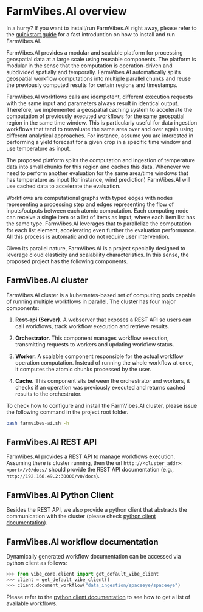 # FarmVibes.AI overview

In a hurry? If you want to install/run FarmVibes.AI right away, please refer to
the [quickstart guide](../QUICKSTART.md) for a fast introduction on how to install
and run FarmVibes.AI.

FarmVibes.AI provides a modular and scalable platform for processing geospatial data
at a large scale using reusable components. The platform is modular in the sense
that the computation is operation-driven and subdivided spatially and
temporally.  FarmVibes.AI automatically splits geospatial workflow computations
into multiple parallel chunks and reuse the previously computed results for
certain regions and timestamps.

FarmVibes.AI workflows calls are idempotent, different execution requests with
the same input and parameters always result in identical output.  Therefore, we
implemented a geospatial caching system to accelerate the computation of
previously executed workflows for the same geospatial region in the same
time window. This is particularly useful for data ingestion workflows that tend
to reevaluate the same area over and over again using different analytical
approaches. For instance, assume you are interested in performing a yield
forecast for a given crop in a specific time window and use temperature as
input.

The proposed platform splits the computation and ingestion of temperature data
into small chunks for this region and caches this data. Whenever we need to
perform another evaluation for the same area/time windows that has temperature
as input (for instance, wind prediction) FarmVibes.AI will use cached data to
accelerate the evaluation.

Workflows are computational graphs with typed edges with nodes representing a
processing step and edges representing the flow of inputs/outputs between each
atomic computation. Each computing node can receive a single item or a list of
items as input, where each item list has the same type. FarmVibes.AI leverages
that to parallelize the computation for each list element, accelerating even
further the evaluation performance. All this process is automatic and do not
require user intervention.

Given its parallel nature, FarmVibes.AI is a  project specially
designed to leverage cloud elasticity and scalability characteristics. In this sense,
the proposed project has the following components.

## FarmVibes.AI cluster

FarmVibes.AI cluster  is a kubernetes-based set of computing pods capable of
running multiple workflows in parallel. The cluster has four major components:

1. **Rest-api (Server).** A webserver that exposes a REST API so users can
call workflows, track workflow execution and retrieve results.

2. **Orchestrator.** This component manages workflow execution, transmitting
requests to workers and updating workflow status.

3. **Worker.** A scalable component responsible for the actual workflow
operation computation. Instead of running the whole workflow at once, it
computes the atomic chunks processed by the user.

4. **Cache.** This component sits between the orchestrator and
workers, it checks if an operation was previously executed and returns
cached results to the orchestrator.

To check how to configure and install the FarmVibes.AI cluster, please
issue the following command in the project root folder.

```bash
bash farmvibes-ai.sh -h
```

## FarmVibes.AI REST API

FarmVibes.AI provides a REST API to manage workflows execution. Assuming there
is cluster running, then the url `http://<cluster_addr>:<port>/v0/docs/` should
provide the REST API documentation (e.g., `http://192.168.49.2:30000/v0/docs`).

## FarmVibes.AI Python Client

Besides the REST API, we also provide a python client that abstracts the
communication with the cluster (please check [python client
documentation](./CLIENT.MD)).

## FarmVibes.AI workflow documentation

Dynamically generated workflow documentation can be accessed via python client as follows:

```python
>>> from vibe_core.client import get_default_vibe_client
>>> client = get_default_vibe_client()
>>> client.document_workflow("data_ingestion/spaceeye/spaceeye")
```

Please refer to the [python client documentation](./CLIENT.MD) to see how to get
a list of available workflows.
